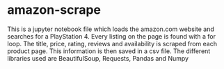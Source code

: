# amazon-scrape
This is a jupyter notebook file which loads the amazon.com website and searches for a PlayStation 4. Every listing on the page is found with a for loop. The title, price, rating, reviews and availability is scraped from each product page. This information is then saved in a csv file. The different libraries used are BeautifulSoup, Requests, Pandas and Numpy

